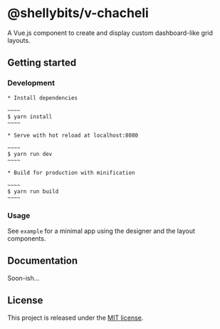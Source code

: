 # @shellybits/v-chacheli

A Vue.js component to create and display custom dashboard-like grid layouts.


## Getting started

### Development

	* Install dependencies

	~~~~
	$ yarn install
	~~~~

	* Serve with hot reload at localhost:8080

	~~~~
	$ yarn run dev
	~~~~

	* Build for production with minification

	~~~~
	$ yarn run build
	~~~~


### Usage

See `example` for a minimal app using the designer and the layout components.


## Documentation

Soon-ish...


## License

This project is released under the [MIT license](LICENSE).
